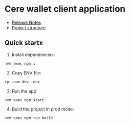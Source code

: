 Cere wallet client application
===

- [Release Notes](./CHANGELOG.md)  
- [Project structure](./STRUCTURE.md)

## Quick startx

1. Install dependencies:

```bash
nvm exec npm i
```

2. Copy ENV file:

```bash
cp .env.dev .env
```

3. Run the app:

```bash
nvm exec npm start
```

4. Build the project in prod mode:

```bash
nvm exec npm run build
```